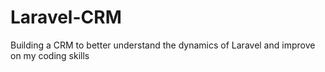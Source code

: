 # Laravel-CRM
Building a CRM to better understand the dynamics of Laravel and improve on my coding skills
